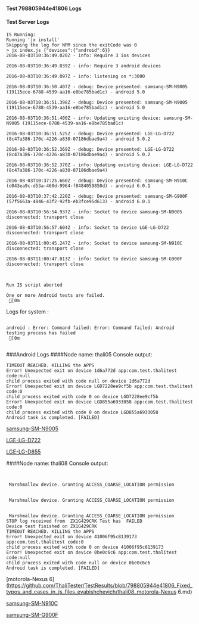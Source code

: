 #### Test 798805944e41806 Logs

#### Test Server Logs
```
IS Running:
Running 'jx install'
Skipping the log for NPM since the exitCode was 0
> jx index.js {"devices":{"android":6}}
2016-08-03T10:36:49.020Z - info: Require 3 ios devices

2016-08-03T10:36:49.039Z - info: Require 3 android devices

2016-08-03T10:36:49.097Z - info: listening on *:3000

2016-08-03T10:36:50.407Z - debug: Device presented: samsung-SM-N9005 (19115ece-6788-4539-aa16-e8be785bad1c) - android 5.0

2016-08-03T10:36:51.398Z - debug: Device presented: samsung-SM-N9005 (19115ece-6788-4539-aa16-e8be785bad1c) - android 5.0

2016-08-03T10:36:51.400Z - info: Updating existing device: samsung-SM-N9005 (19115ece-6788-4539-aa16-e8be785bad1c)

2016-08-03T10:36:51.525Z - debug: Device presented: LGE-LG-D722 (8c47a386-170c-4226-a830-07186dbae9a4) - android 5.0.2

2016-08-03T10:36:52.369Z - debug: Device presented: LGE-LG-D722 (8c47a386-170c-4226-a830-07186dbae9a4) - android 5.0.2

2016-08-03T10:36:52.370Z - info: Updating existing device: LGE-LG-D722 (8c47a386-170c-4226-a830-07186dbae9a4)

2016-08-03T10:37:25.660Z - debug: Device presented: samsung-SM-N910C (d043ea9c-d53a-460d-9964-f8484059858d) - android 6.0.1

2016-08-03T10:37:42.220Z - debug: Device presented: samsung-SM-G900F (57f5663a-4846-43f2-92fb-eb3fce95d613) - android 6.0.1

2016-08-03T10:56:54.937Z - info: Socket to device samsung-SM-N9005 disconnected: transport close

2016-08-03T10:56:57.604Z - info: Socket to device LGE-LG-D722 disconnected: transport close

2016-08-03T11:00:45.247Z - info: Socket to device samsung-SM-N910C disconnected: transport close

2016-08-03T11:00:47.813Z - info: Socket to device samsung-SM-G900F disconnected: transport close


 
Run IS script aborted
 
One or more Android tests are failed.
 [0m

```


Logs for system : 
```

android : Error: Command failed: Error: Command failed: Android testing process has failed
 [0m


```
###Android Logs
####Node name: thali05
Console output:
```
TIMEOUT REACHED. KILLING the APPS
Error! Unexpected exit on device 1d6a772d app:com.test.thalitest code:null 
child process exited with code null on device 1d6a772d 
Error! Unexpected exit on device LGD7228ee9cf5b app:com.test.thalitest code:0 
child process exited with code 0 on device LGD7228ee9cf5b 
Error! Unexpected exit on device LGD855a6933058 app:com.test.thalitest code:0 
child process exited with code 0 on device LGD855a6933058 
Android task is completed. [FAILED]
```
[samsung-SM-N9005](https://github.com/ThaliTester/TestResults/blob/798805944e41806_Fixed_typos_and_cases_in_js_files_evabishchevich/thali05_samsung-SM-N9005.md)

[LGE-LG-D722](https://github.com/ThaliTester/TestResults/blob/798805944e41806_Fixed_typos_and_cases_in_js_files_evabishchevich/thali05_LGE-LG-D722.md)

[LGE-LG-D855](https://github.com/ThaliTester/TestResults/blob/798805944e41806_Fixed_typos_and_cases_in_js_files_evabishchevich/thali05_LGE-LG-D855.md)

####Node name: thali08
Console output:
```


 Marshmallow device. Granting ACCESS_COARSE_LOCATION permission


 Marshmallow device. Granting ACCESS_COARSE_LOCATION permission


 Marshmallow device. Granting ACCESS_COARSE_LOCATION permission
STOP log received from  ZX1G429CRK Test has  FAILED
Device test finished on ZX1G429CRK 
TIMEOUT REACHED. KILLING the APPS
Error! Unexpected exit on device 41006f95c8139173 app:com.test.thalitest code:0 
child process exited with code 0 on device 41006f95c8139173 
Error! Unexpected exit on device 0be0c6c6 app:com.test.thalitest code:null 
child process exited with code null on device 0be0c6c6 
Android task is completed. [FAILED]
```
[motorola-Nexus 6](https://github.com/ThaliTester/TestResults/blob/798805944e41806_Fixed_typos_and_cases_in_js_files_evabishchevich/thali08_motorola-Nexus 6.md)

[samsung-SM-N910C](https://github.com/ThaliTester/TestResults/blob/798805944e41806_Fixed_typos_and_cases_in_js_files_evabishchevich/thali08_samsung-SM-N910C.md)

[samsung-SM-G900F](https://github.com/ThaliTester/TestResults/blob/798805944e41806_Fixed_typos_and_cases_in_js_files_evabishchevich/thali08_samsung-SM-G900F.md)




